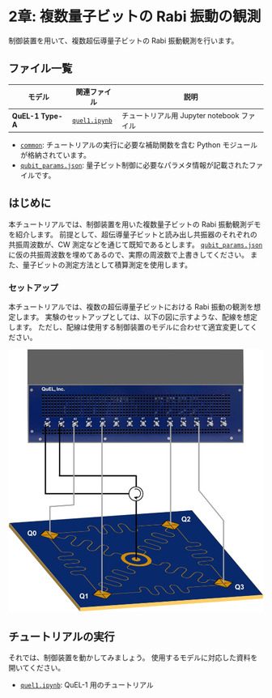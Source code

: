 # 2章: 複数量子ビットの Rabi 振動の観測

制御装置を用いて、複数超伝導量子ビットの Rabi 振動観測を行います。

## ファイル一覧

| **モデル**              | **関連ファイル**             | **説明**                             |
|---------------------------|-----------------------------|--------------------------------------|
| **QuEL-1 Type-A** | [`quel1.ipynb`](./quel1.ipynb) | チュートリアル用 Jupyter notebook ファイル |

- [`common`](./common/): チュートリアルの実行に必要な補助関数を含む Python モジュールが格納されています。
- [`qubit_params.json`](./qubit_params.json): 量子ビット制御に必要なパラメタ情報が記載されたファイルです。

## はじめに

本チュートリアルでは、制御装置を用いた複数量子ビットの Rabi 振動観測デモを紹介します。
前提として、超伝導量子ビットと読み出し共振器のそれぞれの共振周波数が、CW 測定などを通じて既知であるとします。
[`qubit_params.json`](./qubit_params.json) に仮の共振周波数を埋めてあるので、実際の周波数で上書きしてください。
また、量子ビットの測定方法として積算測定を使用します。

### セットアップ

本チュートリアルでは、複数の超伝導量子ビットにおける Rabi 振動の観測を想定します。
実験のセットアップとしては、以下の図に示すような、配線を想定します。
ただし、配線は使用する制御装置のモデルに合わせて適宜変更してください。

![setup](./figs/config.jpg)


## チュートリアルの実行

それでは、制御装置を動かしてみましょう。
使用するモデルに対応した資料を開いてください。

- [`quel1.ipynb`](./quel1.ipynb): QuEL-1 用のチュートリアル
